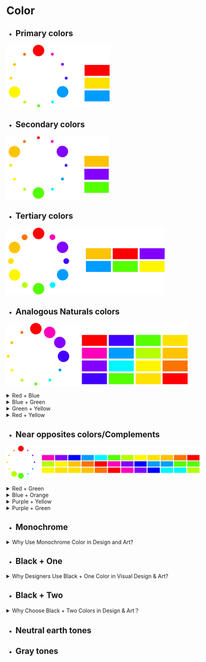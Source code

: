 # Color

- ## Primary colors

![Color](./imags/color-5.jpg "Color")

- ## Secondary colors

![Color](./imags/color-4.jpg "Color")

- ## Tertiary colors

![Color](./imags/color-3.jpg "Color")

- ## Analogous Naturals colors

![Color](./imags/color-6.jpg "Color")

<details>
  <summary>Red + Blue </summary>

Using **red + blue** together is a powerful color strategy in design and art because of their **psychological, visual, and symbolic contrast**. Here's why this combination works so well:

### 🔵🔴 1. **Psychological Impact**
| Color | Meaning |
|-------|---------|
| 🔴 **Red** | Passion, urgency, energy, danger, warmth |
| 🔵 **Blue** | Calmness, trust, stability, intellect |

👉 The balance between **emotional energy (red)** and **rational calm (blue)** creates **tension and harmony** — excellent for branding, art, or UI design.

### 2. **Visual Contrast**
- Red and blue are **almost opposite** on the color wheel (warm vs. cool).
- This creates **strong visual contrast**, useful for:
  - Drawing attention
  - Defining hierarchy
  - Creating dynamic compositions


### 3. **Symbolic Duality**
This combo is often used to represent dualism:
- **Masculine vs. Feminine**
- **Emotion vs. Logic**
- **Warm vs. Cool**
- **Action vs. Reflection**

Used well, it tells a **deeper story** in brand identity or artwork.


### 4. **Art & Culture References**
- **Modern art**: Used in Constructivism and Pop Art
- **Tech & UI**: Common in futuristic or cyberpunk themes (neon red + electric blue)
- **Politics & Culture**: Red vs. Blue often symbolizes opposition or choice


### Design Tips for Red + Blue
- Avoid placing full-saturation red next to blue — it can visually vibrate
- Use **shades and transparency** to soften transitions
- Add **white or black** to anchor and enhance contrast


### In Summary
The red + blue palette provides:
- High emotional range
- Balanced composition
- Conceptual duality
- Cultural resonance

It’s a timeless and strategic choice for **expressive, impactful, and meaningful visual communication**.

![Color](./imags/color-15.jpg "Color")
</details>


<details>
  <summary>Blue + Green</summary>

Blue and green are a powerful color pairing in visual design, branding, and art because they evoke harmony, balance, and innovation.


### 🟦 Blue: Trust, Calm, Intelligence

| Trait | Meaning in Design |
|-------|-------------------|
| **Trust** | Widely used in tech and finance for reliability (e.g. IBM, Intel) |
| **Calm** | Creates a peaceful, meditative space |
| **Intellect** | Associated with depth, reflection, and technology |
| **Coolness** | Blue can recede in layout, helping emphasize content hierarchy |


### 🟩 Green: Growth, Nature, Innovation

| Trait | Meaning in Design |
|-------|-------------------|
| **Nature** | Symbolizes life, sustainability, and freshness |
| **Balance** | Represents emotional harmony and healing |
| **Growth** | Startups and eco-products use green for innovation and transformation |
| **Energy** | Bright greens feel optimistic and modern (Web3, health tech, etc.) |


### Why Combine Blue + Green?

| Combination Trait | Design Effect |
|-------------------|----------------|
| **Cool + Cool**   | Creates a soothing and modern palette |
| **Tech + Nature** | Perfect for future-facing, sustainable, or AI-driven products |
| **Trust + Growth**| Balanced branding: human yet forward-thinking |
| **Versatility**   | Suitable for UI/UX, branding, healthcare, wellness, sustainability, AI |


### Examples of Use
- **Web3 or AI Brands**: Clean neon green with cool blues for futuristic energy
- **Healthcare and Wellness**: Soft green + pale blue for calm and trust
- **Environmental Brands**: Deep forest green + ocean blue = ecological strength
- **Art Projects**: Use layering, gradients, and opacity for emotional depth


### Tips for Using Blue + Green
- Use **blue as base** and green as **accent/emphasis**
- Try **gradients** from aqua to teal for modern web backgrounds
- Pair with **white or dark neutral** to maintain clarity and legibility


### Summary

Blue + Green is more than just cool colors — it’s a color system for **hope, balance, and intelligent innovation**.

> It’s a palette that feels alive and modern while being grounded in emotional trust.

![Color](./imags/color-16.jpg "Color")
</details>


<details>
  <summary>Green + Yellow</summary>

Green and yellow are more than just colors — they carry rich **psychological, symbolic, and cultural meanings** that make them powerful choices for visual design and artistic expression.


### 🌿 Green: Nature, Growth, Balance
| Trait         | Meaning                                    |
|---------------|--------------------------------------------|
| Nature        | Symbolizes forests, plants, and freshness  |
| Growth        | Associated with renewal and progress       |
| Harmony       | Represents balance, health, and stability  |
| Tech/AI Trend | Neon greens used in futuristic UI design   |

**Use Case in Design**:
- Evokes sustainability (eco brands)
- Refreshing and calming background color
- Often used in wellness, organic products, and energy UI


### ☀️ Yellow: Optimism, Creativity, Energy
| Trait         | Meaning                                       |
|---------------|-----------------------------------------------|
| Light         | Brightness, intellect, and sunshine           |
| Joy           | Cheerfulness and positivity                   |
| Attention     | Catches the eye quickly                       |
| Emotion       | Used for friendliness and emotional warmth    |

**Use Case in Design**:
- Perfect for calls-to-action (buttons, highlights)
- Youthful, energetic branding
- Associated with creative, fun experiences

### Why Combine Green + Yellow?
| Reason                     | Impact                                   |
|----------------------------|------------------------------------------|
| Vibrancy                  | Together, they create a glowing, vivid palette |
| Emotional & Natural Blend | Mixes optimism (yellow) with balance (green) |
| Futuristic Touch          | Especially in neon forms (Web3/AI design) |
| Abstract Feel             | Works beautifully in generative, surreal, or Orphist styles |


### Example Applications
- **AI Art Interfaces**: Abstract backgrounds with green & yellow waveforms
- **Branding**: Eco-tech, sustainability, innovation
- **Web Design**: Gradients, hover animations, icons


### Design Tip

Pair green and yellow with **minimal neutrals** (e.g., white, black, or deep blue) for a clean, modern contrast — or overlay them on dark interfaces for a glowing neon effect.
  
![Color](./imags/color-17.jpg "Color")
</details>


<details>
  <summary>Red + Yellow</summary>

Red and yellow are among the most powerful and emotionally evocative colors in design and art. Here's why they are often chosen — both individually and in combination:


### 🔴 Red – The Color of Energy and Emotion

**Psychological Associations**:
- Passion, love, energy, strength
- Danger, urgency, attention

**Use in Design**:
- Calls to action (e.g., "Buy Now", "Alert")
- Emotional resonance in artwork
- Stimulates excitement and appetite


### 🟡 Yellow – The Color of Optimism and Clarity

**Psychological Associations**:
- Joy, positivity, sunlight, hope
- Caution, warning

**Use in Design**:
- Grabs attention gently (great for highlights)
- Inspires warmth and creativity
- Enhances readability and cheerfulness


### 🔴🟡 Red + Yellow Combo – Why It Works

**Visual Power**:
- High contrast pairing – very visible even from far away
- Eye-catching, vibrant, bold

**Emotional Impact**:
- Energizing and lively — great for youth, playfulness, urgency
- Combines emotional warmth (red) with brightness (yellow)

**Examples in Use**:
- Fast food logos (e.g., McDonald's, In-N-Out) → triggers appetite + excitement
- Abstract or expressive artworks → reflects fire, sun, vitality


### In Art Contexts

- **Symbolism**: Fire, transformation, action, celebration
- **Abstract Expressionism**: Often used to invoke intensity and movement
- **Cultural Uses**:
  - In Chinese culture: red = luck, yellow = royalty
  - In Western: red = love/passion, yellow = happiness


### Tips for Use

- Use **red** for emotional weight, **yellow** for clarity and balance
- Control saturation and brightness to avoid visual fatigue
- Works well in **warm-themed** palettes and expressive or dynamic designs

![Color](./imags/color-18.jpg "Color") 
</details>



- ## Near opposites colors/Complements

![Color](./imags/color-7.jpg "Color")

<details>
<summary>Red + Green</summary>

Red and green are powerful, contrasting colors that are frequently used in design and art for their **emotional, symbolic, and visual effects**. Here's why they are chosen together:

### 1. **Complementary Colors**
- On the color wheel, red and green sit **opposite** each other.
- This creates **high contrast** and **visual vibrancy** when used together.
- Used for **emphasis**, **highlighting**, or dynamic tension in compositions.

### ❤️💚 2. **Emotional Duality**
- **Red**: Passion, love, energy, danger, power
- **Green**: Nature, calm, growth, balance, freshness

→ Together, they **balance emotional intensity** with natural calmness.

### 3. **Cultural Associations**
- **Red and green** often appear in **cultural motifs** (e.g., holidays like Christmas, traditional clothing, flags).
- They are **symbolically rich** and can evoke familiarity or celebration.

### 4. **Color Psychology in UI/UX**
- **Red** is used to **warn, alert, or draw attention** (errors, urgency).
- **Green** is used for **success, safety, or affirmation** (checkmarks, success messages).
- In interfaces, they support **clear communication** through color cues.

### 5. **Experimental/Artistic Value**
- Artists and designers use red-green contrasts for **optical effects**, especially in:
  - **Op art**
  - **Abstract expressionism**
  - **Data visualizations**

They create **vibration, tension, and visual interest** in flat or minimal compositions.

## 6. **Accessibility Considerations**
- Be cautious: **Red-green color blindness** is the most common type.
- Use shapes, patterns, or text labels when red-green are critical for functionality.

### Summary: When to Use Red + Green
| Use Case                    | Why It Works                          |
|-----------------------------|---------------------------------------|
| Visual tension/complement  | Strong contrast for impact            |
| Symbolism                  | Red = emotion, Green = nature/balance |
| Alerts + Confirmation (UI) | Red = error, Green = success          |
| Holiday/festival design    | Recognizable cultural pairing         |
| Artistic abstraction       | Vibrant optical or emotional effects  | 

![Color](./imags/color-1.jpg "Color")
</details>

<details>
<summary>Blue + Orange</summary>

Color selection is one of the most powerful tools in design and visual communication. The combinations of **Blue + Orange** and **Blue + Yellow** are popular choices for both artistic expression and branding because they create **high-impact visual harmony** and psychological contrast.

### 🔵🟠 Blue + Orange: Complementary Energy

#### Psychological Impact:
- **Blue** = calm, trust, professionalism
- **Orange** = energy, enthusiasm, creativity
- Together they create **tension + harmony** (opposites attract)

#### Visual Reason:
- They are **complementary colors** on the color wheel
- High **color contrast** increases visibility and draws attention
- Often used for **call-to-action buttons**, **tech interfaces**, and **sports branding**

#### Artistic Use:
- Adds vibrancy and visual dynamism
- Used in abstract painting to express emotional duality (cool vs warm)

### 🔵🟡 Blue + Yellow: Bright Clarity & Optimism

#### Psychological Impact:
- **Yellow** = optimism, warmth, innovation
- **Blue** = stability, intellect, trust
- Together they symbolize **balance between logic and joy**

#### Visual Reason:
- Blue and yellow are **primary colors**, ensuring strong contrast
- Often associated with **youthfulness, learning, and clarity**
- Common in **education**, **healthcare**, and **user interface design**

#### Artistic Use:
- Evokes sky and sunlight — nature-inspired color psychology
- Used in modern art movements like Bauhaus, De Stijl, and Minimalism


### Summary: Why These Combos Work

| Combo          | Use Case                            | Emotional Tone              |
|----------------|-------------------------------------|-----------------------------|
| **Blue + Orange** | Tech, energy brands, calls to action | Balanced tension, creativity |
| **Blue + Yellow** | Education, youth, clarity, trust      | Friendly clarity, logic + optimism |

### Design Tip:
> Use **blue as a stabilizer**, and **orange or yellow as the emotional amplifier**.

They can be applied in logos, UI accents, backgrounds, or moodboards to enhance meaning and resonance.

![Color](./imags/color-2.jpg "Color")
</details>


<details>
<summary>Purple + Yellow</summary>

Purple and yellow are complementary colors, sitting opposite each other on the color wheel. When used together, they create **dynamic contrast**, **emotional depth**, and a **visually captivating aesthetic**. Here's why they're effective:

### Color Psychology

#### 🟣 Purple
- Symbolizes **creativity**, **mystery**, **luxury**, and **spirituality**
- Evokes introspection and emotional richness
- Historically associated with royalty and imagination

#### 🟡 Yellow
- Symbolizes **energy**, **optimism**, **clarity**, and **happiness**
- Catches attention easily and brings warmth to compositions
- Represents intellectual curiosity and forward movement

### Design Benefits

| Attribute                | Purple                     | Yellow                       | Together                       |
|-------------------------|----------------------------|------------------------------|--------------------------------|
| **Mood**                | Deep, mysterious, emotional| Bright, cheerful, confident | Balance of mind & heart        |
| **Contrast**            | Dark cool tone             | Light warm tone              | Maximum visual contrast        |
| **Focus**               | Background/supportive       | Highlight/CTA                | Directs user attention         |
| **Application**         | Depth, richness             | Accents, alerts, buttons     | Hero sections, art statements  |

### Artistic Uses
- **Purple** creates atmospheric space or emotional shadows
- **Yellow** adds spark, joy, or disrupts a moody palette with clarity
- Artists like **van Gogh** used yellow to convey mania/life, while purple added calmness and contrast

### Use in Branding or UI/UX
- Tech and AI brands use purple for futuristic, thoughtful vibes
- Yellow adds approachability or friendliness to the interface
- Together: ideal for artistic, generative, or emotion-driven products

### Summary
> Purple + Yellow is a **power combo**:
> - Expressive yet clear
> - Rich yet accessible
> - Balanced between head and heart

Use this pairing when you want your work to **stand out**, **feel alive**, and **evoke both emotion and clarity**.

![Color](./imags/color-8.jpg "Color")
</details>


<details>
  <summary>Purple + Green</summary>

Purple and green is a **bold, contrasting color pairing** that can evoke emotional depth, modernity, and visual tension. Below are the reasons and theories for using this duo in your design or art:


### 1. **Color Theory: Contrast & Balance**
- Purple (a secondary color made from red + blue) and green (from yellow + blue) are **near complements** on the color wheel.
- This contrast creates **visual energy** while maintaining **natural harmony**.
- Used properly, they generate a vibrant and dynamic feeling without clashing.


### 2. **Psychological Associations**

| Color | Symbolism |
|-------|-----------|
| **Purple** | Creativity, mystery, luxury, introspection |
| **Green** | Growth, renewal, technology, balance, nature |

Together:
- Can convey a mix of **technology + nature**, **logic + emotion**, or **spiritual + grounded**.
- Often used in futuristic designs, wellness brands, or psychedelic art.


### 3. **Design Contexts Where It Works Well**
- **Tech Products**: Green = innovation, Purple = futuristic imagination
- **AI Interfaces**: Green = logic/data, Purple = intuition/emotion
- **Fashion/Art**: Eye-catching, symbolic contrast of inner/outer worlds
- **Gaming**: Combines power (purple) with vitality (green)


### 4. **Historical & Cultural Notes**
- **Purple** has royal origins, historically expensive and rare.
- **Green** is often symbolic of life, rebirth, and digital code (Matrix aesthetic).
- The combo appears in spiritual art, glitch art, and even abstract expressionist works.


### 5. Use in Modern Design Systems
- **UI Design**: Buttons or highlights using green for CTA, purple for accent layers
- **Abstract Art**: Balance gradients or layer contrasts using muted or neon variants
- **Branding**: Use green as a base for trust + purple as a poetic brand differentiator


### Tips for Working with Purple + Green
- Use **one as dominant**, one as accent
- Use **analogous shades** (lavender + mint) for softness
- Use **neon or high-contrast** variants for digital/glitch art feel
- Avoid muddying the palette — test saturation and lightness carefully


### Summary
Purple + Green is not just visually striking — it also enables rich storytelling:
**Imagination + logic, spirituality + science, nature + futurism.**

Perfect for brands, artworks, and experiences that live at the edge of **intuition and innovation**.

![Color](./imags/color-19.jpg "Color")
</details>



- ## Monochrome

<details>
  <summary>Why Use Monochrome Color in Design and Art?</summary>

Monochrome color schemes involve using a single base hue, extended with its tints, tones, and shades. This approach is popular in graphic design, branding, web interfaces, and fine art for a number of aesthetic and functional reasons.


### Benefits of Monochrome Color Use

#### 1. **Focus & Clarity**
- Reduces visual noise.
- Helps viewers focus on composition, typography, and form.
- Especially effective in minimalist design systems.

#### 2. **Emotional Consistency**
- A single hue can deliver a strong, unified emotional message.
  - Blue = calm and trustworthy
  - Red = passion and energy
  - Black = sophistication and luxury

#### 3. **Timeless Aesthetic**
- Monochrome palettes are modern yet timeless.
- Widely used in editorial design, branding, and Swiss-style layouts.

#### 4. **Visual Hierarchy via Value**
- Designers can build contrast using **lightness and darkness** rather than multiple colors.
- Improves readability and accessibility.

#### 5. **Brand Identity & Recognition**
- Monochrome systems often become iconic (e.g., Apple's black/white branding, Chanel’s black-and-white identity).


### When to Use Monochrome in Design
- Creating brand systems with high clarity and elegance
- Editorial layouts and posters (for dramatic visual rhythm)
- Interfaces where function must guide attention
- Abstract art focused on form, space, and emotion
- Mood boards and concept explorations


### Artistic & Psychological Considerations
- Monochrome is often associated with **restraint**, **discipline**, and **conceptual clarity**.
- Abstract artists (e.g. Malevich, Rothko) and modernists used monochrome to explore **pure form** and **emotional intensity**.


### Tools & Examples
- In Figma: Create grayscale or tonal palettes to test layouts.
- In Photoshop: Use Gradient Maps or Black & White adjustment layers.
- In P5.js: Control tone through alpha and brightness values.

Monochrome does **not mean boring** — it amplifies structure, emotion, and function.

![Color](./imags/color-12.jpg "Color")
![Color](./imags/color-13.jpg "Color")
![Color](./imags/color-14.jpg "Color")
</details>


- ## Black + One

<details>
  <summary>Why Designers Use Black + One Color in Visual Design & Art?</summary>

**A minimal color palette** of black + one color is a timeless and intentional choice in graphic design and art. Here’s why this aesthetic remains powerful and widely used:

### 1. Clarity and Focus

- Reduces visual noise
- Highlights important elements (calls to action, logos, focal points)
- The single accent color acts as a **visual guide** across a composition


### 2. Emotional and Conceptual Impact

- Black is **neutral, elegant, and strong** — a visual anchor
- A single color carries **emotional weight** (e.g. red = passion, blue = calm, yellow = energy)
- Combining both creates strong **conceptual meaning** with minimal tools


### 3. Modern and Timeless Aesthetic

- Used in Swiss, Dutch, and Modernist design for its **clarity and objectivity**
- Often feels **sophisticated and confident**
- Associated with **editorial design, tech branding, minimalist posters**


### 4. Visual Hierarchy and Composition

- Black creates contrast and structure
- The accent color provides emphasis or rhythm
- Helps define hierarchy without overusing gradients or color noise


### 5. Versatility in Mediums

- Works across print, digital, motion, and branding
- Easy to translate to black-and-white media (e.g., print, screens, prototyping)
- Accessible and scalable in design systems


### Examples of This Approach

| Color Used | Emotional Association | Common Use |
|------------|------------------------|------------|
| Black + Red | Urgency, strength     | Tech, fashion, activism |
| Black + Blue | Trust, clarity       | Corporate, software |
| Black + Yellow | Energy, innovation | Posters, art, culture |
| Black + Neon | Futuristic, edgy     | Web3, AI, digital art |


### Summary

Using **black + one color** is a powerful constraint that leads to bold, clear, and emotional design.

> “With fewer tools, your voice becomes sharper.”

It's not just a visual choice — it's a **conceptual discipline**.

![Color](./imags/color-9.jpg "Color")
![Color](./imags/color-10.jpg "Color")
![Color](./imags/color-11.jpg "Color")
</details>


- ## Black + Two

<details>
  <summary>Why Choose Black + Two Colors in Design & Art？</summary>

Using **Black + Two Accent Colors** is a timeless and strategic approach in both graphic design and art. This color strategy balances **clarity**, **emotional impact**, and **visual hierarchy**. Here’s why it works so well:


### 1. Focus & Clarity
- Black acts as a strong neutral background or anchor.
- Limiting the palette to just two colors **reduces noise** and enhances legibility.
- Creates a **focused visual hierarchy** that guides the viewer’s eye.


### 2. Emotional Precision
- Each accent color can carry **specific emotional or cultural meanings**.
- The limited palette makes emotional messaging more **intentional and powerful**.
- Black adds **seriousness**, **elegance**, or **mystery**, depending on the tone.


### 3. Visual Identity
- Great for **branding**: consistent use of two signature colors + black creates **recognizability**.
- Simplifies cross-medium applications: works well in print, web, motion, and packaging.


### 4. Contrast & Legibility
- Black offers **high contrast** with most hues.
- Two accent colors give enough flexibility to define foreground/background, UI states, etc.


### 5. Artistic Expression
- The constraint forces creativity—leading to **minimal yet expressive compositions**.
- Common in styles like **Constructivism**, **Swiss Design**, and **Neo-Minimalism**.
- Useful in **lyrical abstraction**: two expressive tones can evoke rhythm and motion against the black.


### When to Use
- Branding systems
- Editorial layouts
- UI design
- Poster and motion graphics
- Data visualization (limited color encoding)


## 📌 Tips for Selecting the Two Colors
| Intent        | Pairing Example        |
|---------------|------------------------|
| Energetic     | Magenta + Cyan         |
| Calm          | Teal + Soft Yellow     |
| Bold/Modern   | Red + White            |
| Futuristic    | Neon Green + Purple    |


### Summary
Choosing **Black + Two Colors** is not a limitation—it’s a **design discipline** that fosters clarity, emotional depth, and memorable visual identity.

![Color](./imags/color-20.jpg "Color")
</details>

- ## Neutral earth tones

- ## Gray tones